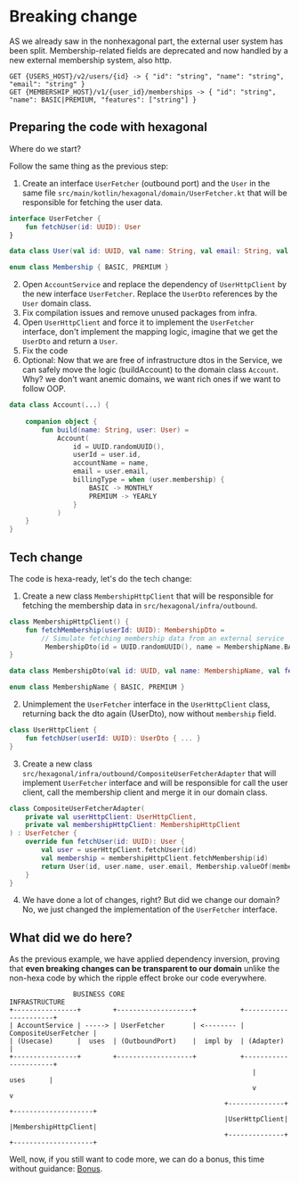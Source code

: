 # Breaking change

AS we already saw in the nonhexagonal part, the external user system has been split.
Membership-related fields are deprecated and now handled by a new external membership system, also http. 

```
GET {USERS_HOST}/v2/users/{id} -> { "id": "string", "name": "string", "email": "string" }
GET {MEMBERSHIP_HOST}/v1/{user_id}/memberships -> { "id": "string", "name": BASIC|PREMIUM, "features": ["string"] }
```

## Preparing the code with hexagonal

Where do we start?

Follow the same thing as the previous step:

1. Create an interface `UserFetcher` (outbound port) and the `User` in the same file `src/main/kotlin/hexagonal/domain/UserFetcher.kt` that will be responsible for fetching the user data.
```kotlin
interface UserFetcher {
    fun fetchUser(id: UUID): User
}

data class User(val id: UUID, val name: String, val email: String, val membership: Membership)

enum class Membership { BASIC, PREMIUM }
```
2. Open `AccountService` and replace the dependency of `UserHttpClient` by the new interface `UserFetcher`. Replace the `UserDto` references by the `User` domain class.
3. Fix compilation issues and remove unused packages from infra.
4. Open `UserHttpClient` and force it to implement the `UserFetcher` interface, don't implement the mapping logic, imagine that
we get the `UserDto` and return a `User`.
5. Fix the code
6. Optional: Now that we are free of infrastructure dtos in the Service, we can safely move the logic (buildAccount) to the domain class `Account`. 
Why? we don't want anemic domains, we want rich ones if we want to follow OOP.
```kotlin
data class Account(...) {
    
    companion object {
        fun build(name: String, user: User) =
            Account(
                id = UUID.randomUUID(),
                userId = user.id,
                accountName = name,
                email = user.email,
                billingType = when (user.membership) {
                    BASIC -> MONTHLY
                    PREMIUM -> YEARLY
                }
            )
    }
}
```

## Tech change

The code is hexa-ready, let's do the tech change:

1. Create a new class `MembershipHttpClient` that will be responsible for fetching the membership data in `src/hexagonal/infra/outbound`.
```kotlin
class MembershipHttpClient() {
    fun fetchMembership(userId: UUID): MembershipDto =
        // Simulate fetching membership data from an external service
         MembershipDto(id = UUID.randomUUID(), name = MembershipName.BASIC, features = listOf("feature1", "feature2"))
}

data class MembershipDto(val id: UUID, val name: MembershipName, val features: List<String>)

enum class MembershipName { BASIC, PREMIUM }
```
2. Unimplement the `UserFetcher` interface in the `UserHttpClient` class, returning back the dto again (UserDto), now without `membership` field.
```kotlin
class UserHttpClient {
    fun fetchUser(userId: UUID): UserDto { ... }
}
```
3. Create a new class `src/hexagonal/infra/outbound/CompositeUserFetcherAdapter` that will implement `UserFetcher` interface and will be responsible for call the user client, 
call the membership client and merge it in our domain class.

```kotlin
class CompositeUserFetcherAdapter(
    private val userHttpClient: UserHttpClient,
    private val membershipHttpClient: MembershipHttpClient
) : UserFetcher {
    override fun fetchUser(id: UUID): User {
        val user = userHttpClient.fetchUser(id)
        val membership = membershipHttpClient.fetchMembership(id)
        return User(id, user.name, user.email, Membership.valueOf(membership.name.name))
    }
}
```
4. We have done a lot of changes, right? But did we change our domain? No, we just changed the implementation of the `UserFetcher` interface.

## What did we do here?
 
As the previous example, we have applied dependency inversion, proving that **even breaking changes can be transparent to our domain** unlike the non-hexa code by which the ripple effect broke our code everywhere.

```
                BUSINESS CORE                                 INFRASTRUCTURE
+----------------+        +-------------------+           +----------------------+
| AccountService | -----> | UserFetcher       | <-------- | CompositeUserFetcher |
| (Usecase)      |  uses  | (OutboundPort)    |  impl by  | (Adapter)            |
+----------------+        +-------------------+           +----------------------+
                                                             |      uses      |
                                                             v                v
                                                      +--------------+ +--------------------+
                                                      |UserHttpClient| |MembershipHttpClient|
                                                      +--------------+ +--------------------+

```

Well, now, if you still want to code more, we can do a bonus, this time without guidance: [Bonus](/workshop_steps/hexagonal/5_bonus.md).
 